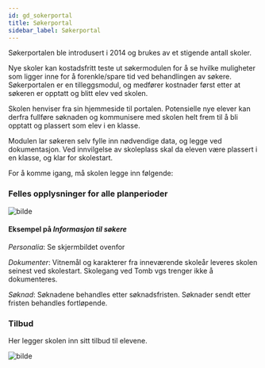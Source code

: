 ```yaml
---
id: gd_sokerportal
title: Søkerportal
sidebar_label: Søkerportal
---
```

Søkerportalen ble introdusert i 2014 og brukes av et stigende antall skoler.

Nye skoler kan kostadsfritt teste ut søkermodulen for å se hvilke muligheter som ligger inne for å forenkle/spare tid ved behandlingen av søkere. Søkerportalen er en tilleggsmodul, og medfører kostnader først etter at søkeren er opptatt og blitt elev ved skolen. 

Skolen henviser fra sin hjemmeside til portalen. Potensielle nye elever kan derfra fullføre søknaden og kommunisere med skolen helt frem til å bli opptatt og plassert som elev i en klasse.

Modulen lar søkeren selv fylle inn nødvendige data, og legge ved dokumentasjon. Ved innvilgelse av skoleplass skal da eleven være plassert i en klasse, og klar for skolestart.

For å komme igang, må skolen legge inn følgende:

### Felles opplysninger for alle planperioder

![bilde](https://user-images.githubusercontent.com/80097133/148524582-f27bc63f-25b3-4655-a26c-5147043a2159.png)

#### Eksempel på _Informasjon til søkere_

_Personalia_: Se skjermbildet ovenfor

_Dokumenter_: Vitnemål og karakterer fra inneværende skoleår leveres skolen seinest ved skolestart. 
Skolegang ved Tomb vgs trenger ikke å dokumenteres.

_Søknad_: Søknadene behandles etter søknadsfristen. Søknader sendt etter fristen behandles fortløpende.

### Tilbud

Her legger skolen inn sitt tilbud til elevene.

![bilde](https://user-images.githubusercontent.com/80097133/148527706-f3defa52-4e38-4611-9e20-b8283f87b687.png)

